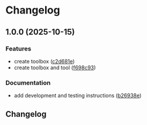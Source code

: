 # Changelog

## 1.0.0 (2025-10-15)


### Features

* create toolbox ([c2d681e](https://github.com/agrc/metes-without-bounds/commit/c2d681e6bece5893ebdd325ea181399bd607a298))
* create toolbox and tool ([f698c93](https://github.com/agrc/metes-without-bounds/commit/f698c939eb1f28364833c7449714a17ff0aea7c9))


### Documentation

* add development and testing instructions ([b26938e](https://github.com/agrc/metes-without-bounds/commit/b26938e6e37a60780653e51b85520cbb1e53662f))

## Changelog
